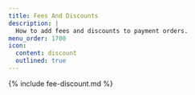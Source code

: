 ```yaml
---
title: Fees And Discounts
description: |
  How to add fees and discounts to payment orders.
menu_order: 1700
icon:
  content: discount
  outlined: true
---
```


{% include fee-discount.md %}
